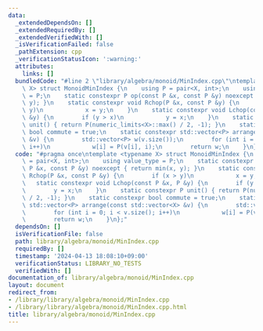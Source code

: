 ```yaml
---
data:
  _extendedDependsOn: []
  _extendedRequiredBy: []
  _extendedVerifiedWith: []
  _isVerificationFailed: false
  _pathExtension: cpp
  _verificationStatusIcon: ':warning:'
  attributes:
    links: []
  bundledCode: "#line 2 \"library/algebra/monoid/MinIndex.cpp\"\ntemplate <typename\
    \ X> struct MonoidMinIndex {\n    using P = pair<X, int>;\n    using value_type\
    \ = P;\n    static constexpr P op(const P &x, const P &y) noexcept { return min(x,\
    \ y); }\n    static constexpr void Rchop(P &x, const P &y) {\n        if (x >\
    \ y)\n            x = y;\n    }\n    static constexpr void Lchop(const P &x, P\
    \ &y) {\n        if (y > x)\n            y = x;\n    }\n    static constexpr P\
    \ unit() { return P(numeric_limits<X>::max() / 2, -1); }\n    static constexpr\
    \ bool commute = true;\n    static constexpr std::vector<P> arrange(const std::vector<X>\
    \ &v) {\n        std::vector<P> w(v.size());\n        for (int i = 0; i < v.size();\
    \ i++)\n            w[i] = P(v[i], i);\n        return w;\n    }\n};\n"
  code: "#pragma once\ntemplate <typename X> struct MonoidMinIndex {\n    using P\
    \ = pair<X, int>;\n    using value_type = P;\n    static constexpr P op(const\
    \ P &x, const P &y) noexcept { return min(x, y); }\n    static constexpr void\
    \ Rchop(P &x, const P &y) {\n        if (x > y)\n            x = y;\n    }\n \
    \   static constexpr void Lchop(const P &x, P &y) {\n        if (y > x)\n    \
    \        y = x;\n    }\n    static constexpr P unit() { return P(numeric_limits<X>::max()\
    \ / 2, -1); }\n    static constexpr bool commute = true;\n    static constexpr\
    \ std::vector<P> arrange(const std::vector<X> &v) {\n        std::vector<P> w(v.size());\n\
    \        for (int i = 0; i < v.size(); i++)\n            w[i] = P(v[i], i);\n\
    \        return w;\n    }\n};"
  dependsOn: []
  isVerificationFile: false
  path: library/algebra/monoid/MinIndex.cpp
  requiredBy: []
  timestamp: '2024-04-13 18:08:10+09:00'
  verificationStatus: LIBRARY_NO_TESTS
  verifiedWith: []
documentation_of: library/algebra/monoid/MinIndex.cpp
layout: document
redirect_from:
- /library/library/algebra/monoid/MinIndex.cpp
- /library/library/algebra/monoid/MinIndex.cpp.html
title: library/algebra/monoid/MinIndex.cpp
---
```

